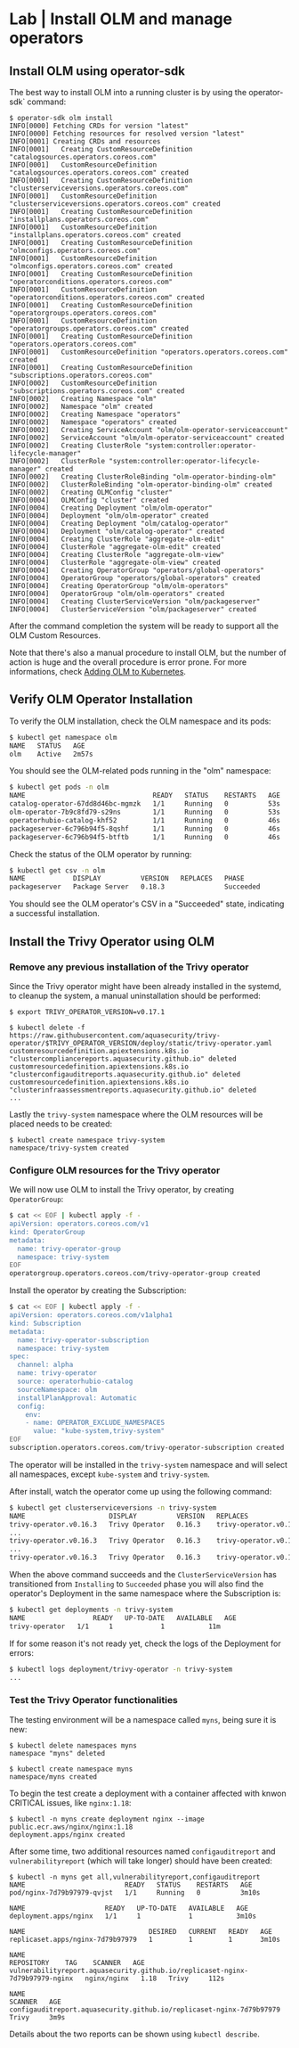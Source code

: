 # Lab | Install OLM and manage operators

## Install OLM using operator-sdk

The best way to install OLM into a running cluster is by using the operator-sdk`
command:

```console
$ operator-sdk olm install
INFO[0000] Fetching CRDs for version "latest"
INFO[0000] Fetching resources for resolved version "latest"
INFO[0001] Creating CRDs and resources
INFO[0001]   Creating CustomResourceDefinition "catalogsources.operators.coreos.com"
INFO[0001]   CustomResourceDefinition "catalogsources.operators.coreos.com" created
INFO[0001]   Creating CustomResourceDefinition "clusterserviceversions.operators.coreos.com"
INFO[0001]   CustomResourceDefinition "clusterserviceversions.operators.coreos.com" created
INFO[0001]   Creating CustomResourceDefinition "installplans.operators.coreos.com"
INFO[0001]   CustomResourceDefinition "installplans.operators.coreos.com" created
INFO[0001]   Creating CustomResourceDefinition "olmconfigs.operators.coreos.com"
INFO[0001]   CustomResourceDefinition "olmconfigs.operators.coreos.com" created
INFO[0001]   Creating CustomResourceDefinition "operatorconditions.operators.coreos.com"
INFO[0001]   CustomResourceDefinition "operatorconditions.operators.coreos.com" created
INFO[0001]   Creating CustomResourceDefinition "operatorgroups.operators.coreos.com"
INFO[0001]   CustomResourceDefinition "operatorgroups.operators.coreos.com" created
INFO[0001]   Creating CustomResourceDefinition "operators.operators.coreos.com"
INFO[0001]   CustomResourceDefinition "operators.operators.coreos.com" created
INFO[0001]   Creating CustomResourceDefinition "subscriptions.operators.coreos.com"
INFO[0002]   CustomResourceDefinition "subscriptions.operators.coreos.com" created
INFO[0002]   Creating Namespace "olm"
INFO[0002]   Namespace "olm" created
INFO[0002]   Creating Namespace "operators"
INFO[0002]   Namespace "operators" created
INFO[0002]   Creating ServiceAccount "olm/olm-operator-serviceaccount"
INFO[0002]   ServiceAccount "olm/olm-operator-serviceaccount" created
INFO[0002]   Creating ClusterRole "system:controller:operator-lifecycle-manager"
INFO[0002]   ClusterRole "system:controller:operator-lifecycle-manager" created
INFO[0002]   Creating ClusterRoleBinding "olm-operator-binding-olm"
INFO[0002]   ClusterRoleBinding "olm-operator-binding-olm" created
INFO[0002]   Creating OLMConfig "cluster"
INFO[0004]   OLMConfig "cluster" created
INFO[0004]   Creating Deployment "olm/olm-operator"
INFO[0004]   Deployment "olm/olm-operator" created
INFO[0004]   Creating Deployment "olm/catalog-operator"
INFO[0004]   Deployment "olm/catalog-operator" created
INFO[0004]   Creating ClusterRole "aggregate-olm-edit"
INFO[0004]   ClusterRole "aggregate-olm-edit" created
INFO[0004]   Creating ClusterRole "aggregate-olm-view"
INFO[0004]   ClusterRole "aggregate-olm-view" created
INFO[0004]   Creating OperatorGroup "operators/global-operators"
INFO[0004]   OperatorGroup "operators/global-operators" created
INFO[0004]   Creating OperatorGroup "olm/olm-operators"
INFO[0004]   OperatorGroup "olm/olm-operators" created
INFO[0004]   Creating ClusterServiceVersion "olm/packageserver"
INFO[0004]   ClusterServiceVersion "olm/packageserver" created
```

After the command completion the system will be ready to support all the OLM
Custom Resources.

Note that there's also a manual procedure to install OLM, but the number of
action is huge and the overall procedure is error prone.
For more informations, check [Adding OLM to Kubernetes](https://kubebyexample.com/learning-paths/operator-framework/operator-lifecycle-manager/adding-olm-kubernetes).

## Verify OLM Operator Installation

To verify the OLM installation, check the OLM namespace and its pods:

```bash
$ kubectl get namespace olm
NAME   STATUS   AGE
olm    Active   2m57s
```

You should see the OLM-related pods running in the "olm" namespace:

```bash
$ kubectl get pods -n olm
NAME                                READY   STATUS    RESTARTS   AGE
catalog-operator-67dd8d46bc-mgmzk   1/1     Running   0          53s
olm-operator-7b9c8fd79-s29ns        1/1     Running   0          53s
operatorhubio-catalog-khf52         1/1     Running   0          46s
packageserver-6c796b94f5-8qshf      1/1     Running   0          46s
packageserver-6c796b94f5-btftb      1/1     Running   0          46s
```

Check the status of the OLM operator by running:

```bash
$ kubectl get csv -n olm
NAME            DISPLAY          VERSION   REPLACES   PHASE
packageserver   Package Server   0.18.3               Succeeded
```

You should see the OLM operator's CSV in a "Succeeded" state, indicating a
successful installation.

## Install the Trivy Operator using OLM

### Remove any previous installation of the Trivy operator

Since the Trivy operator might have been already installed in the systemd, to
cleanup the system, a manual uninstallation should be performed:

```console
$ export TRIVY_OPERATOR_VERSION=v0.17.1

$ kubectl delete -f https://raw.githubusercontent.com/aquasecurity/trivy-operator/$TRIVY_OPERATOR_VERSION/deploy/static/trivy-operator.yaml
customresourcedefinition.apiextensions.k8s.io "clustercompliancereports.aquasecurity.github.io" deleted
customresourcedefinition.apiextensions.k8s.io "clusterconfigauditreports.aquasecurity.github.io" deleted
customresourcedefinition.apiextensions.k8s.io "clusterinfraassessmentreports.aquasecurity.github.io" deleted
...
```

Lastly the `trivy-system` namespace where the OLM resources will be placed
needs to be created:

```console
$ kubectl create namespace trivy-system
namespace/trivy-system created
```

### Configure OLM resources for the Trivy operator

We will now use OLM to install the Trivy operator, by creating `OperatorGroup`:

```bash
$ cat << EOF | kubectl apply -f -
apiVersion: operators.coreos.com/v1
kind: OperatorGroup
metadata:
  name: trivy-operator-group
  namespace: trivy-system
EOF
operatorgroup.operators.coreos.com/trivy-operator-group created
```

Install the operator by creating the Subscription:

```bash
$ cat << EOF | kubectl apply -f -
apiVersion: operators.coreos.com/v1alpha1
kind: Subscription
metadata:
  name: trivy-operator-subscription
  namespace: trivy-system
spec:
  channel: alpha
  name: trivy-operator
  source: operatorhubio-catalog
  sourceNamespace: olm
  installPlanApproval: Automatic
  config:
    env:
    - name: OPERATOR_EXCLUDE_NAMESPACES
      value: "kube-system,trivy-system"
EOF
subscription.operators.coreos.com/trivy-operator-subscription created
```

The operator will be installed in the `trivy-system` namespace and will select
all namespaces, except `kube-system` and `trivy-system`.

After install, watch the operator come up using the following command:

```bash
$ kubectl get clusterserviceversions -n trivy-system
NAME                     DISPLAY          VERSION   REPLACES                 PHASE
trivy-operator.v0.16.3   Trivy Operator   0.16.3    trivy-operator.v0.16.2   InstallReady
...
trivy-operator.v0.16.3   Trivy Operator   0.16.3    trivy-operator.v0.16.2   Installing
...
trivy-operator.v0.16.3   Trivy Operator   0.16.3    trivy-operator.v0.16.2   Succeeded
```

When the above command succeeds and the `ClusterServiceVersion` has transitioned
from `Installing` to `Succeeded` phase you will also find the operator's
Deployment in the same namespace where the Subscription is:

```bash
$ kubectl get deployments -n trivy-system
NAME                 READY   UP-TO-DATE   AVAILABLE   AGE
trivy-operator   1/1     1            1           11m
```

If for some reason it's not ready yet, check the logs of the Deployment for
errors:

```bash
$ kubectl logs deployment/trivy-operator -n trivy-system
...
```

### Test the Trivy Operator functionalities

The testing environment will be a namespace called `myns`, being sure it is new:

```console
$ kubectl delete namespaces myns
namespace "myns" deleted

$ kubectl create namespace myns
namespace/myns created
```

To begin the test create a deployment with a container affected with knwon
CRITICAL issues, like `nginx:1.18`:

```console
$ kubectl -n myns create deployment nginx --image public.ecr.aws/nginx/nginx:1.18
deployment.apps/nginx created
```

After some time, two additional resources named `configauditreport` and
`vulnerabilityreport` (which will take longer) should have been created:

```console
$ kubectl -n myns get all,vulnerabilityreport,configauditreport
NAME                         READY   STATUS    RESTARTS   AGE
pod/nginx-7d79b97979-qvjst   1/1     Running   0          3m10s

NAME                    READY   UP-TO-DATE   AVAILABLE   AGE
deployment.apps/nginx   1/1     1            1           3m10s

NAME                               DESIRED   CURRENT   READY   AGE
replicaset.apps/nginx-7d79b97979   1         1         1       3m10s

NAME                                                                           REPOSITORY    TAG    SCANNER   AGE
vulnerabilityreport.aquasecurity.github.io/replicaset-nginx-7d79b97979-nginx   nginx/nginx   1.18   Trivy     112s

NAME                                                                   SCANNER   AGE
configauditreport.aquasecurity.github.io/replicaset-nginx-7d79b97979   Trivy     3m9s
```

Details about the two reports can be shown using `kubectl describe`.
